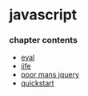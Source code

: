 ﻿
# javascript
### chapter contents
 
* [eval](eval.md)
* [iife](iife.md)
* [poor mans jquery](poor_mans_jquery.md)
* [quickstart](quickstart.md)
